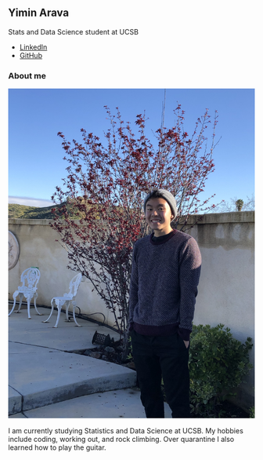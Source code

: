 ## Yimin Arava

Stats and Data Science student at UCSB

- [LinkedIn](https://www.linkedin.com/in/yimin-arava/)
- [GitHub](https://github.com/YiminArava4508)

### About me
![Me](Images/Me.JPG)

I am currently studying Statistics and Data Science at UCSB. My hobbies include coding, working out, and rock climbing. Over quarantine I also learned how to play the guitar. 


